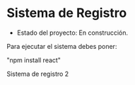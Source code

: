 <h1> Sistema de Registro </h1>

- Estado del proyecto: En construcción.


Para ejecutar el sistema debes poner:

"npm install react"

Sistema de registro 2 

 
 
